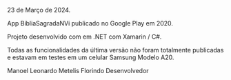 23 de Março de 2024.

App BibliaSagradaNVi publicado no Google Play em 2020.

Projeto desenvolvido com em .NET com Xamarin / C#.

Todas as funcionalidades da última versão não foram totalmente publicadas e estavam em testes em um celular Samsung Modelo A20.



Manoel Leonardo Metelis Florindo
Desenvolvedor
